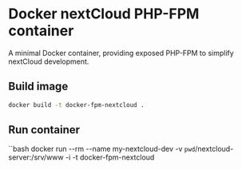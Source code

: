 # Docker nextCloud PHP-FPM container

A minimal Docker container, providing exposed PHP-FPM to simplify nextCloud development.

## Build image

```bash
docker build -t docker-fpm-nextcloud .
```

## Run container

``bash
docker run --rm --name my-nextcloud-dev -v `pwd`/nextcloud-server:/srv/www -i -t docker-fpm-nextcloud
```


